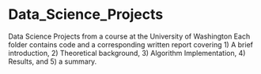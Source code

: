 # Data_Science_Projects
Data Science Projects from a course at the University of Washington
Each folder contains code and a corresponding written report covering 1) A brief introduction, 2) Theoretical background, 3) Algorithm Implementation, 4) Results, and 5) a summary. 
